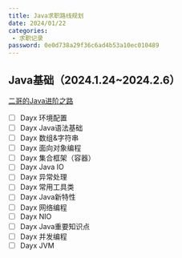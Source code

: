 ```yaml
---
title: Java求职路线规划
date: 2024/01/22
categories:
 - 求职记录
password: 0e0d738a29f36c6ad4b53a10ec010489
---
```

## Java基础（2024.1.24~2024.2.6）
[二哥的Java进阶之路](https://javabetter.cn/overview/what-is-java.html)

- [ ] Dayx  环境配置
- [ ] Dayx  Java语法基础
- [ ] Dayx  数组&字符串
- [ ] Dayx  面向对象编程
- [ ] Dayx  集合框架（容器）
- [ ] Dayx  Java IO
- [ ] Dayx  异常处理
- [ ] Dayx  常用工具类
- [ ] Dayx  Java新特性
- [ ] Dayx  网络编程
- [ ] Dayx  NIO
- [ ] Dayx  Java重要知识点
- [ ] Dayx  并发编程
- [ ] Dayx  JVM